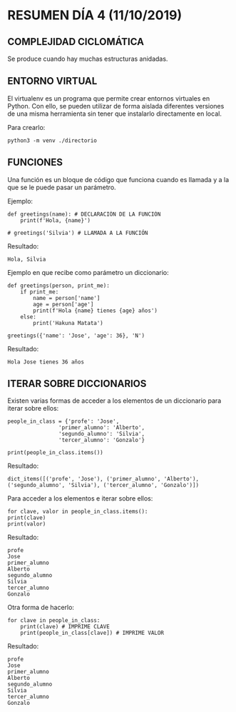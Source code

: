 # RESUMEN DÍA 4 (11/10/2019)

## COMPLEJIDAD CICLOMÁTICA

Se produce cuando hay muchas estructuras anidadas.

## ENTORNO VIRTUAL

El virtualenv es un programa que permite crear entornos virtuales en Python. Con ello, se pueden utilizar de forma aislada diferentes versiones de una misma herramienta sin tener que instalarlo directamente en local.

Para crearlo:

```
python3 -m venv ./directorio
```

## FUNCIONES

Una función es un bloque de código que funciona cuando es llamada y a la que se le puede pasar un parámetro.

Ejemplo:

```
def greetings(name): # DECLARACIÓN DE LA FUNCIÓN
    print(f'Hola, {name}')

# greetings('Silvia') # LLAMADA A LA FUNCIÓN
```

Resultado:

```
Hola, Silvia
```

Ejemplo en que recibe como parámetro un diccionario:

```
def greetings(person, print_me):
    if print_me:
        name = person['name']
        age = person['age']
        print(f'Hola {name} tienes {age} años')
    else:
        print('Hakuna Matata')

greetings({'name': 'Jose', 'age': 36}, 'N')
```

Resultado:

```
Hola Jose tienes 36 años
```

## ITERAR SOBRE DICCIONARIOS

Existen varias formas de acceder a los elementos de un diccionario para iterar sobre ellos:

```
people_in_class = {'profe': 'Jose',
                'primer_alumno': 'Alberto',
                'segundo_alumno': 'Silvia',
                'tercer_alumno': 'Gonzalo'}

print(people_in_class.items())
```

Resultado:

```
dict_items([('profe', 'Jose'), ('primer_alumno', 'Alberto'), ('segundo_alumno', 'Silvia'), ('tercer_alumno', 'Gonzalo')])
```

Para acceder a los elementos e iterar sobre ellos:

```
for clave, valor in people_in_class.items():
print(clave)
print(valor)
```

Resultado:

```
profe
Jose
primer_alumno
Alberto
segundo_alumno
Silvia
tercer_alumno
Gonzalo
```

Otra forma de hacerlo:

```
for clave in people_in_class:
    print(clave) # IMPRIME CLAVE
    print(people_in_class[clave]) # IMPRIME VALOR
```

Resultado:

```
profe
Jose
primer_alumno
Alberto
segundo_alumno
Silvia
tercer_alumno
Gonzalo
```
